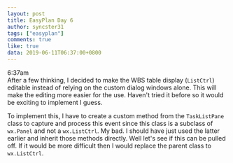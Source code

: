 ```yaml
---
layout: post
title: EasyPlan Day 6
author: syncster31
tags: ["easyplan"]
comments: true
like: true
data: 2019-06-11T06:37:00+0800
---
```

6:37am  
After a few thinking, I decided to make the WBS table display (```ListCtrl```) editable instead of relying on the custom dialog windows alone. This will make the editing more easier for the use. Haven't tried it before so it would be exciting to implement I guess.

To implement this, I have to create a custom method from the ```TaskListPane``` class to capture and process this event since this class is a subclass of ```wx.Panel``` and not a ```wx.ListCtrl```. My bad. I should have just used the latter earlier and inherit those methods directly. Well let's see if this can be pulled off. If it would be more difficult then I would replace the parent class to ```wx.ListCtrl```.
